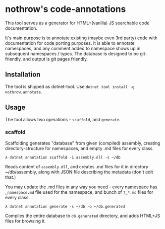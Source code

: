 # nothrow's code-annotations

This tool serves as a generator for HTML+(vanilla) JS searchable code documentation.

It's main purpose is to annotate existing (maybe even 3rd party) code with documentation for code porting purposes. It is able to annotate namespaces, and any comment added to namespace shows up in subsequent namespaces / types. The database is designed to be git-friendly, and output is git pages friendly. 

## Installation

The tool is shipped as dotnet-tool. Use `dotnet tool install -g nothrow.annotate`.

## Usage

The tool allows two operations - `scaffold`, and `generate`. 

### scaffold

Scaffolding generates "database" from given (compiled) assembly, creating directory-structure for namespaces, and empty .md files for every class.

```
λ dotnet annotation scaffold -i assembly.dll -s ~/db
```

Reads content of `assembly.dll`, and creates .md files for it in directory ~/db/assembly, along with JSON file describing the metadata (don't edit that.)

You may update the .md files in any way you need - every namespace has `_namespace.md` file used for the namespace, and bunch of `T_*.md` files for every class.

```
λ dotnet annotation generate -s ~/db -o ~/db.generated
```

Compiles the entire database to `db.generated` directory, and adds HTML+JS files for browsing it. 
